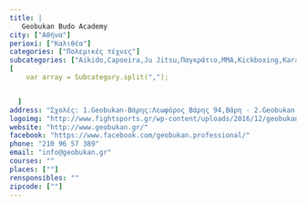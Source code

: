 ```yaml
---
title: |
   Geobukan Budo Academy
city: ["Αθήνα"]
perioxi: ["Καλιθέα"]
categories: ["Πολεμικές τέχνες"]
subcategories: ["Aikido,Capoeira,Ju Jitsu,Παγκράτιο,MMA,Kickboxing,Karate"]
[  
	var array = Subcategory.split(",");


  ]
address: "Σχολές: 1.Geobukan-Βάρης:Λεωφόρος Βάρης 94,Βάρη - 2.Geobukan Μαρκοπούλου: Κλειστό Δημοτικό Γυμναστήριο Μαρκοπούλου,Μαρκόπουλο -3. Geobukan Νέου Φαλήρου-ΣΕΦ:Στάδιο Ειρήνης και Φιλίας (Αίθουσα 11,1ος Όροφος),Νέο Φάληρο"
logoimg: "http://www.fightsports.gr/wp-content/uploads/2016/12/geobukan-logo.jpg"
website: "http://www.geobukan.gr/"
facebook: "https://www.facebook.com/geobukan.professional/"
phone: "210 96 57 389"
email: "info@geobukan.gr"
courses: ""
places: [""]
rensponsibles: ""
zipcode: [""]
---
```





